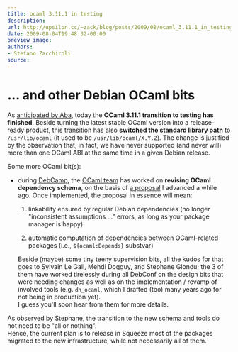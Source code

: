 ```yaml
---
title: ocaml 3.11.1 in testing
description:
url: http://upsilon.cc/~zack/blog/posts/2009/08/ocaml_3.11.1_in_testing/
date: 2009-08-04T19:48:32-00:00
preview_image:
authors:
- Stefano Zacchiroli
source:
---
```


<h1>... and other Debian OCaml bits</h1>
<p>As <a href="http://blogs.turmzimmer.net/2009/08/03#squeeze-1">anticipated by
Aba</a>, today the <strong>OCaml 3.11.1 transition to testing has
finished</strong>. Beside turning the latest stable OCaml version
into a release-ready product, this transition has also
<strong>switched the standard library path</strong> to
<code>/usr/lib/ocaml</code> (it used to be
<code>/usr/lib/ocaml/X.Y.Z</code>). The change is justified by the
observation that, in fact, we have never supported (and never will)
more than one OCaml ABI at the same time in a given Debian
release.</p>
<p>Some more OCaml bit(s):</p>
<ul>
<li>
<p>during <a href="http://debconf9.debconf.org">DebCamp</a>, the
<a href="http://wiki.debian.org/Teams/OCamlTaskForce">OCaml
team</a> has worked on <strong>revising OCaml dependency
schema</strong>, on the basis of <a href="http://upsilon.cc/~zack/stuff/ocaml-debian-deps.pdf">a
proposal</a> I advanced a while ago. Once implemented, the proposal
in essence will mean:</p>
<ol>
<li>
<p>linkability ensured by regular Debian dependencies (no longer
"inconsistent assumptions ..." errors, as long as your package
manager is happy)</p>
</li>
<li>
<p>automatic computation of dependencies between OCaml-related
packages (i.e., <code>${ocaml:Depends}</code> substvar)</p>
</li>
</ol>
<p>Beside (maybe) some tiny teeny supervision bits, all the kudos
for that goes to Sylvain Le Gall, Mehdi Dogguy, and Stephane
Glondu; the 3 of them have worked tirelessly during all DebConf on
the design bits that were needing changes as well as on the
implementation / revamp of involved tools (e.g.
<code>dh_ocaml</code>, which I drafted (too) many years ago for not
being in production yet).<br>
I guess you'll soon hear from them for more details.</p>
</li>
</ul>
<p>As observed by Stephane, the transition to the new schema and
tools do not need to be "all or nothing".<br>
Hence, the current plan is to release in Squeeze most of the
packages migrated to the new infrastructure, while not necessarily
all of them.</p>


